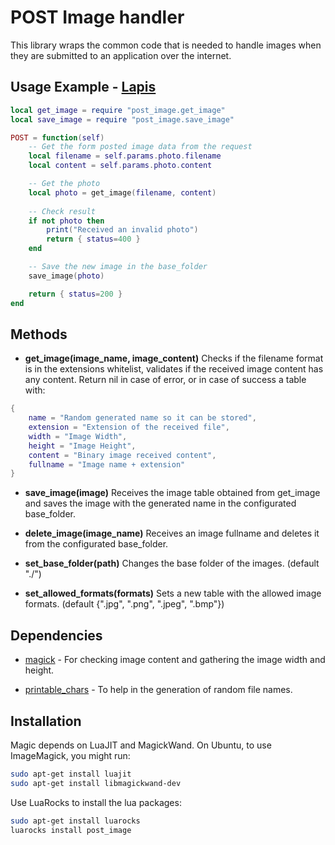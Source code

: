 # POST Image handler

This library wraps the common code that is needed to handle images when they are submitted to an application over the internet.


## Usage Example - [Lapis](http://leafo.net/lapis/)

```lua
local get_image = require "post_image.get_image"
local save_image = require "post_image.save_image"

POST = function(self)
    -- Get the form posted image data from the request
    local filename = self.params.photo.filename
    local content = self.params.photo.content

    -- Get the photo
    local photo = get_image(filename, content)
    
    -- Check result
    if not photo then
        print("Received an invalid photo")
        return { status=400 }
    end

    -- Save the new image in the base_folder
    save_image(photo)

    return { status=200 }
end
```


## Methods

* __get_image(image_name, image_content)__
Checks if the filename format is in the extensions whitelist, validates if the received image content has any content. Return nil in case of error, or in case of success a table with:
```lua
{
    name = "Random generated name so it can be stored",
    extension = "Extension of the received file",
    width = "Image Width",
    height = "Image Height",
    content = "Binary image received content",
    fullname = "Image name + extension"
}
```
* __save_image(image)__ 
Receives the image table obtained from get_image and saves the image with the generated name in the configurated base_folder.

* __delete_image(image_name)__
 Receives an image fullname and deletes it from the configurated base_folder.

* __set_base_folder(path)__ 
Changes the base folder of the images. (default "./")

* __set_allowed_formats(formats)__
Sets a new table with the allowed image formats. (default {".jpg", ".png", ".jpeg", ".bmp"})


## Dependencies

* [magick](https://github.com/leafo/magick) - For checking image content and gathering the image width and height.

* [printable_chars](https://github.com/drmargarido/printable_chars) - To help in the generation of random file names.


## Installation

Magic depends on LuaJIT and MagickWand.
On Ubuntu, to use ImageMagick, you might run:
```sh
sudo apt-get install luajit
sudo apt-get install libmagickwand-dev
```

Use LuaRocks to install the lua packages:
```sh
sudo apt-get install luarocks
luarocks install post_image
```